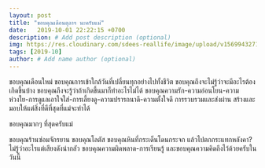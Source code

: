 ```yaml
---
layout: post
title: "ขอบคุณเดือนตุลาฯ นะครับแม่"
date:   2019-10-01 22:22:15 +0700
description: # Add post description (optional)
img: https://res.cloudinary.com/sdees-reallife/image/upload/v1569943271/line_1569936807265.jpg # Add image post (optional)
tags: [2019-10]
author: # Add name author (optional)
---
```

ขอบคุณเดือนใหม่ ขอบคุณการเข้าใกล้วันที่เปลี่ยนทุกอย่างไปทั้งชีวิต ขอบคุณถึงจะไม่รู้ว่าจะมีอะไรต้องเกิดขึ้นบ้าง ขอบคุณถึงจะรู้ว่าถ้าเกิดขึ้นมาก็ทำอะไรไม่ได้ ขอบคุณความรัก-ความอ่อนโยน-ความห่วงใย-การดูแลเอาใจใส่-การเลี้ยงดู-ความปรารถนาดี-ความตั้งใจดี การรวบรวมและส่งผ่าน สร้างและมอบให้แต่สิ่งที่ดีที่สุดที่แม่จะทำได้

ขอบคุณมากๆ ที่สุดครับแม่

<i class="fa fa-child" style="color:plum"></i>

ขอบคุณร้านซ่อมจักรยาน ขอบคุณโลตัส ขอบคุณหินที่กระเด็นโดนกระจก แล้วไปตกกระแทกหลังคา? ไม่รู้ว่าอะไรแต่เสียงดังน่ากลัว ขอบคุณความผิดพลาด-การเรียนรู้ และขอบคุณความคิดถึงไว้ด้วยครับในวันนี้
